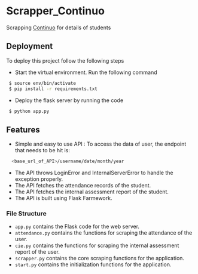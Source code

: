 # Scrapper_Continuo
Scrapping [Continuo](https://parents.msrit.edu/) for details of students

## Deployment

To deploy this project follow the following steps

* Start the virtual environment. Run the following command
```bash
 $ source env/bin/activate
 $ pip install -r requirements.txt
```
* Deploy the flask server by running the code
```bash
 $ python app.py
```

## Features

- Simple and easy to use API : To access the data of user, the endpoint that needs to be hit is:
```bash
  <base_url_of_API>/username/date/month/year
```
- The API throws LoginError and InternalServerError to handle the exception properly.
- The API fetches the attendance records of the student.
- The API fetches the internal assessment report of the student.
- The API is built using Flask Farmework.

### File Structure

- ``` app.py ``` contains the Flask code for the web server.
- ``` attendance.py ``` contains the functions for scraping the attendance of the user.
- ``` cie.py ``` contains the functions for scraping the internal assessment report of the user.
- ``` scrapper.py ``` contains the core scraping functions for the application.
- ``` start.py ``` contains the initialization functions for the application.

